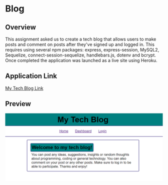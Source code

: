 # Blog

## Overview
This assignment asked us to create a tech blog that allows users to make posts and comment on posts after they've signed up and logged in. This requires using several npm packages: express, express-session, MySQL2, Sequelize, connect-session-sequelize, handlebars.js, dotenv and bcrypt. Once completed the application was launched as a live site using Heroku.

## Application Link
[My Tech Blog Link](https://thawing-wave-32107.herokuapp.com/)

## Preview
![Application preview image](./assets/preview1.png)